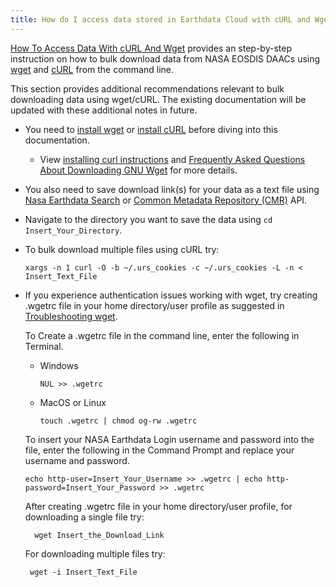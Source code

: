 ```yaml
---
title: How do I access data stored in Earthdata Cloud with cURL and Wget?
---
```


[How To Access Data With cURL And Wget](https://urs.earthdata.nasa.gov/documentation/for_users/data_access/curl_and_wget) provides an step-by-step instruction on how to bulk download data from NASA EOSDIS DAACs using [wget](https://www.gnu.org/software/wget/) and  [cURL](https://curl.se/) from the command line. 

This section provides additional recommendations relevant to bulk downloading data using wget/cURL. The existing documentation will be updated with these additional notes in future. 
- You need to [install wget](https://ftp.gnu.org/gnu/wget/) or [install cURL](https://curl.se/download.html) before diving into this documentation. 
  - View [installing curl instructions](https://developer.zendesk.com/documentation/api-basics/getting-started/installing-and-using-curl/#installing-curl) and [Frequently Asked Questions About Downloading GNU Wget](http://wget.addictivecode.org/FrequentlyAskedQuestions.html#download) for more details.
- You also need to save download link(s) for your data as a text file using [Nasa Earthdata Search](https://search.earthdata.nasa.gov/search) or [Common Metadata Repository (CMR)](https://www.earthdata.nasa.gov/eosdis/science-system-description/eosdis-components/cmr) API.
- Navigate to the directory you want to save the data using `cd Insert_Your_Directory`.
- To bulk download multiple files using cURL try:
    ```text
    xargs -n 1 curl -O -b ~/.urs_cookies -c ~/.urs_cookies -L -n < Insert_Text_File
    ```
- If you experience authentication issues working with wget, try creating .wgetrc file  in your home directory/user profile as suggested in [Troubleshooting wget](https://urs.earthdata.nasa.gov/documentation/for_users/data_access/troubleshooting_wget).
  
  To Create a .wgetrc file in the command line, enter the following in Terminal.  
  - Windows  
    ```text
    NUL >> .wgetrc  
    ```
  - MacOS or Linux  
    ```text
    touch .wgetrc | chmod og-rw .wgetrc
    ```
  To insert your NASA Earthdata Login username and password into the file, enter the following in the Command Prompt and replace your username and password.  
  
  ```text
  echo http-user=Insert_Your_Username >> .wgetrc | echo http-password=Insert_Your_Password >> .wgetrc
  ```
  After creating .wgetrc file in your home directory/user profile, for downloading a single file try:
  ```text
    wget Insert_the_Download_Link
    ``` 
  For downloading multiple files try:
   ```text
    wget -i Insert_Text_File
    ``` 

